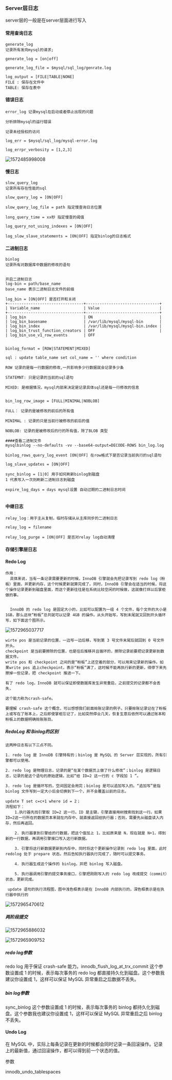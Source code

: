 ### Server层日志

server层的一般是在server层面进行写入

#### 常用查询日志

```
generate_log
记录所有发向mysql的请求;

generate_log = [on|off]

generate_log_file = $mysql/sql_log/genrate.log

log_output = [FILE|TABLE|NONE] 
FILE : 保存在文件中
TABLE: 保存在表中
```



#### 错误日志

```
error_log 记录mysql在启动或者停止出现的问题

分析排除mysql的运行错误

记录未经授权的访问

log_err = $mysql/sql_log/mysql-error.log

log_errpr_verbosity = [1,2,3]
```

![1572485998008](assets\1572485998008.png)





#### 慢日志

```
slow_query_log
记录所有存在性能的sql

slow_query_log = [ON|OFF]

slow_query_log_file = path 指定慢查询日志位置

long_query_time = xx秒 指定慢查的阈值

log_query_not_using_indexes = [ON|OFF]

log_slow_slave_statements = [ON|OFF] 指定binlog的日志格式
```







#### 二进制日志

```
binlog
记录所有对数据库中数据的修改的语句


开启二进制日志
log-bin = path/base_name 
base_name 表示二进制日志文件的前缀

log_bin = [ON|OFF] 是否打开和关闭 
+---------------------------------+--------------------------------+
| Variable_name                   | Value                          |
+---------------------------------+--------------------------------+
| log_bin                         | ON                             |
| log_bin_basename                | /var/lib/mysql/mysql-bin       |
| log_bin_index                   | /var/lib/mysql/mysql-bin.index |
| log_bin_trust_function_creators | OFF                            |
| log_bin_use_v1_row_events       | OFF                           


binlog_format = [ROW|STATEMENT|MIXED] 

sql : update table_name set col_name = '' where condition

ROW 记录的是每一行数据的修改,一共影响多少行数据就会记录多少条

STATEMNT: 只是记录的当前的sql语句

MIXED: 是根据情况，mysql内部来决定是记录具体sql还是每一行修改的信息


bin_log_row_image = [FULL|MINIMAL|NOBLOB]

FULL： 记录的是被修改的前后的所有值

MINIMAL : 记录的只是当前行被修改的前后的值

NOBLOB: 记录的是被修改后的行的所有值，除了BLOB 类型

####查看二进制文件
mysqlbinlog --no-defaults -vv --base64-output=DECODE-ROWS bin_log.log

binlog_rows_query_log_event [ON|OFF] 在row格式下是否记录当前执行的sql语句

log_slave_updates = [ON|OFF]

sync_binlog = [1|0] 用于如何刷新binlog到磁盘
1 代表写入一次则刷新二进制日志到磁盘

expire_log_days = days mysql设置 自动过期的二进制日志时间


```



#### 中继日志

```
relay_log：用于主从复制，临时存储从从主库同步的二进制日志

relay_log = filename

relay_log_purge = [ON|OFF] 是否对relay log自动清理
```



#### 存储引擎层日志

#### Redo Log

```
作用：
  具体来说，当有一条记录需要更新的时候，InnoDB 引擎就会先把记录写到 redo log（粉板）里面，并更新内存，这个时候更新就算完成了。同时，InnoDB 引擎会在适当的时候，将这个操作记录更新到磁盘里面，而这个更新往往是在系统比较空闲的时候做，这就像打烊以后掌柜做的事。
  

  InnoDB 的 redo log 是固定大小的，比如可以配置为一组 4 个文件，每个文件的大小是 1GB，那么这块“粉板”总共就可以记录 4GB 的操作。从头开始写，写到末尾就又回到开头循环写，如下面这个图所示。
```

![1572965037717](assets\1572965037717.png)

```
wirte pos 是当前记录的位置，一边写一边后移，写到第 3 号文件末尾后就回到 0 号文件开头。
checkpoint 是当前要擦除的位置，也是往后推移并且循环的，擦除记录前要把记录更新到数据文件。
write pos 和 checkpoint 之间的是“粉板”上还空着的部分，可以用来记录新的操作。如果write pos 追上checkpoint，表示“粉板”满了，这时候不能再执行新的更新，得停下来先擦掉一些记录，把 checkpoint 推进一下。

有了 redo log，InnoDB 就可以保证即使数据库发生异常重启，之前提交的记录都不会丢失，

这个能力称为crash-safe。

要理解 crash-safe 这个概念，可以想想我们前面赊账记录的例子。只要赊账记录记在了粉板上或写在了账本上，之后即使掌柜忘记了，比如突然停业几天，恢复生意后依然可以通过账本和粉板上的数据明确赊账账目。
```



##### RedoLog 和 Binlog的区别

```
这两种日志有以下三点不同。

1. redo log 是 InnoDB 引擎特有的；binlog 是 MySQL 的 Server 层实现的，所有引擎都可以使用。

2. redo log 是物理日志，记录的是“在某个数据页上做了什么修改”；binlog 是逻辑日志，记录的是这个语句的原始逻辑，比如“给 ID=2 这一行的 c 字段加 1 ”。

3. redo log 是循环写的，空间固定会用完；binlog 是可以追加写入的。“追加写”是指binlog 文件写到一定大小后会切换到下一个，并不会覆盖以前的日志。
```



```
update T set c=c+1 where id = 2；
流程如下：
	1.执行器先找引擎取 ID=2 这一行。ID 是主键，引擎直接用树搜索找到这一行。如果 ID=2这一行所在的数据页本来就在内存中，就直接返回给执行器；否则，需要先从磁盘读入内存，然后再返回。
	
	2. 执行器拿到引擎给的行数据，把这个值加上 1，比如原来是 N，现在就是 N+1，得到新的一行数据，再调用引擎接口写入这行新数据。
	
	3. 引擎将这行新数据更新到内存中，同时将这个更新操作记录到 redo log 里面，此时 redolog 处于 prepare 状态。然后告知执行器执行完成了，随时可以提交事务。

	4. 执行器生成这个操作的 binlog，并把 binlog 写入磁盘。
	
	5. 执行器调用引擎的提交事务接口，引擎把刚刚写入的 redo log 改成提交（commit）状态，更新完成。
	
 update 语句的执行流程图，图中浅色框表示是在 InnoDB 内部执行的，深色框表示是在执行器中执行的
```

![1572965470612](assets\1572965470612.png)



##### 两阶段提交

![1572965886032](assets\1572965886032.png)

![1572965909752](assets\1572965909752.png)

##### redo log参数

redo log 用于保证 crash-safe 能力。innodb_flush_log_at_trx_commit 这个参数设置成 1 的时候，表示每次事务的 redo log 都直接持久化到磁盘。这个参数我建议你设置成 1，这样可以保证 MySQL 异常重启之后数据不丢失。

#####

##### bin log参数

sync_binlog 这个参数设置成 1 的时候，表示每次事务的 binlog 都持久化到磁盘。这个参数我也建议你设置成 1，这样可以保证 MySQL 异常重启之后 binlog 不丢失。



#### Undo Log

在 MySQL 中，实际上每条记录在更新的时候都会同时记录一条回滚操作。记录上的最新值，通过回滚操作，都可以得到前一个状态的值。



参数

innodb_undo_tablespaces